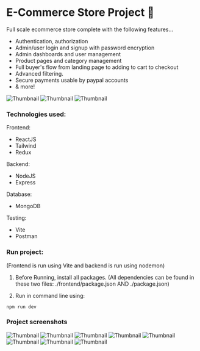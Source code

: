 # E-Commerce Store Project 🏪

Full scale ecommerce store complete with the following features...
- Authentication, authorization
- Admin/user login and signup with password encryption
- Admin dashboards and user management
- Product pages and category management
- Full buyer's flow from landing page to adding to cart to checkout
- Advanced filtering.
- Secure payments usable by paypal accounts
- & more!

![Thumbnail](/thumbnails/Screenshot(1).png)
![Thumbnail](/thumbnails/Screenshot(4).png)
![Thumbnail](/thumbnails/Screenshot(6).png)

### Technologies used:
Frontend: 
- ReactJS
- Tailwind
- Redux

Backend:
- NodeJS
- Express

Database:
- MongoDB

Testing:
- Vite
- Postman
  

### Run project:

(Frontend is run using Vite and backend is run using nodemon)

1. Before Running, install all packages.
(All dependencies can be found in these two files: ./frontend/package.json AND ./package.json)

2. Run in command line using:
```
npm run dev
```

### Project screenshots
![Thumbnail](/thumbnails/Screenshot(1).png)
![Thumbnail](/thumbnails/Screenshot(4).png)
![Thumbnail](/thumbnails/Screenshot(5).png)
![Thumbnail](/thumbnails/Screenshot(6).png)
![Thumbnail](/thumbnails/Screenshot(7).png)
![Thumbnail](/thumbnails/Screenshot(8).png)
![Thumbnail](/thumbnails/Screenshot(9).png)
![Thumbnail](/thumbnails/Screenshot(11).png)
